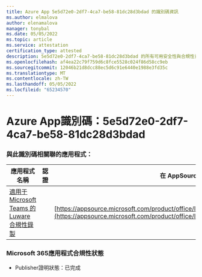 ```yaml
---
title: Azure App 5e5d72e0-2df7-4ca7-be58-81dc28d3bdad 的識別碼資訊
ms.author: elmalova
author: elenamalova
manager: tonybal
ms.date: 05/05/2022
ms.topic: article
ms.service: attestation
certification_type: attested
description: 5e5d72e0-2df7-4ca7-be58-81dc28d3bdad 的所有可用安全性與合規性資訊。
ms.openlocfilehash: af4ea22c79f759d6c8fce5528c024f86d58cc9eb
ms.sourcegitcommit: 12046b21d8dcc88ec5d6c91e6440e1988e3fd35c
ms.translationtype: MT
ms.contentlocale: zh-TW
ms.lasthandoff: 05/05/2022
ms.locfileid: "65234570"
---
```

# <a name="azure-app-id-5e5d72e0-2df7-4ca7-be58-81dc28d3bdad"></a>Azure App識別碼：5e5d72e0-2df7-4ca7-be58-81dc28d3bdad


### <a name="apps-associated-with-this-id"></a>與此識別碼相關聯的應用程式：
| **應用程式名稱** | **認證** | **在 AppSource 中檢視** |
|--------------|---------------|-----------------------|
| [適用于 Microsoft Teams 的 Luware 合規性錄製](../forward/luwareagzurich.recording_azure_marketplace.md) |  | [https://appsource.microsoft.com/product/office/luwareagzurich.recording_azure_marketplace](https://appsource.microsoft.com/product/office/luwareagzurich.recording_azure_marketplace) |

### <a name="microsoft-365-app-compliance-status"></a>Microsoft 365應用程式合規性狀態
- Publisher證明狀態：已完成
